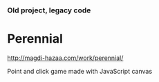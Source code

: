 ### Old project, legacy code
# Perennial
http://magdi-hazaa.com/work/perennial/

Point and click game made with JavaScript canvas
